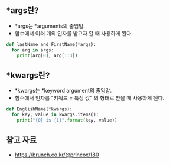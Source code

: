 ## *args란?
- *args는 *arguments의 줄임말.
- 함수에서 여러 개의 인자를 받고자 할 때 사용하게 된다.
```python
def lastName_and_FirstName(*args):
  for arg in args:
    print(arg[0], arg[1:3])
```

## *kwargs란?
- *kwargs는 *keyword argument의 줄임말.
- 함수에서 인자를 "키워드 = 특정 값" 의 형태로 받을 때 사용하게 된다.
```python
def EnglishName(*kwargs):
  for key, value in kwargs.items():
    print("{0} is {1}".format(key, value))
```


## 참고 자료
- https://brunch.co.kr/@princox/180
